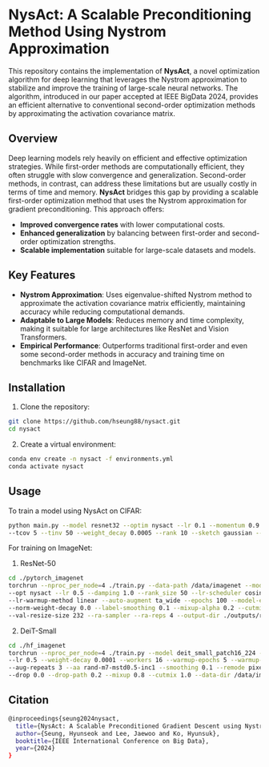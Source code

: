 # NysAct: A Scalable Preconditioning Method Using Nystrom Approximation

This repository contains the implementation of **NysAct**, a novel optimization algorithm for deep learning that 
leverages the Nystrom approximation to stabilize and improve the training of large-scale neural networks. 
The algorithm, introduced in our paper accepted at IEEE BigData 2024, provides an efficient alternative to conventional 
second-order optimization methods by approximating the activation covariance matrix.

## Overview

Deep learning models rely heavily on efficient and effective optimization strategies. While first-order methods are 
computationally efficient, they often struggle with slow convergence and generalization. 
Second-order methods, in contrast, can address these limitations but are usually costly in terms of time and memory. 
**NysAct** bridges this gap by providing a scalable first-order optimization method that uses the Nystrom approximation 
for gradient preconditioning. This approach offers:
- **Improved convergence rates** with lower computational costs.
- **Enhanced generalization** by balancing between first-order and second-order optimization strengths.
- **Scalable implementation** suitable for large-scale datasets and models.

## Key Features

- **Nystrom Approximation**: Uses eigenvalue-shifted Nystrom method to approximate the activation covariance matrix efficiently, maintaining accuracy while reducing computational demands.
- **Adaptable to Large Models**: Reduces memory and time complexity, making it suitable for large architectures like ResNet and Vision Transformers.
- **Empirical Performance**: Outperforms traditional first-order and even some second-order methods in accuracy and training time on benchmarks like CIFAR and ImageNet.

## Installation

1. Clone the repository:
```bash
git clone https://github.com/hseung88/nysact.git
cd nysact
```

2. Create a virtual environment:
```bash
conda env create -n nysact -f environments.yml
conda activate nysact
```

## Usage

To train a model using NysAct on CIFAR:
```bash
python main.py --model resnet32 --optim nysact --lr 0.1 --momentum 0.9 --stat_decay 0.95 --damping 1.0 \
--tcov 5 --tinv 50 --weight_decay 0.0005 --rank 10 --sketch gaussian --epoch 200 --run 0;
```

For training on ImageNet:
1. ResNet-50
```bash
cd ./pytorch_imagenet
torchrun --nproc_per_node=4 ./train.py --data-path /data/imagenet --model resnet50 --batch-size 256 --print-freq 1000 \
--opt nysact --lr 0.5 --damping 1.0 --rank_size 50 --lr-scheduler cosineannealinglr --lr-warmup-epochs 5 \
--lr-warmup-method linear --auto-augment ta_wide --epochs 100 --model-ema --random-erase 0.1 --weight-decay 0.00002 \
--norm-weight-decay 0.0 --label-smoothing 0.1 --mixup-alpha 0.2 --cutmix-alpha 1.0 --train-crop-size 176 \
--val-resize-size 232 --ra-sampler --ra-reps 4 --output-dir ./outputs/resnet50_nysact_100
```
2. DeiT-Small
```bash
cd ./hf_imagenet
torchrun --nproc_per_node=4 ./train.py --model deit_small_patch16_224 --sched cosine --epochs 100 --opt nysact \
--lr 0.5 --weight-decay 0.0001 --workers 16 --warmup-epochs 5 --warmup-lr 0.005 --min-lr 0.0 --batch-size 256 \
--aug-repeats 3 --aa rand-m7-mstd0.5-inc1 --smoothing 0.1 --remode pixel --reprob 0.25 \
--drop 0.0 --drop-path 0.2 --mixup 0.8 --cutmix 1.0 --data-dir /data/imagenet --pin-mem True;
```

## Citation
```bash
@inproceedings{seung2024nysact,
  title={NysAct: A Scalable Preconditioned Gradient Descent using Nystrom Approximation},
  author={Seung, Hyunseok and Lee, Jaewoo and Ko, Hyunsuk},
  booktitle={IEEE International Conference on Big Data},
  year={2024}
}
```